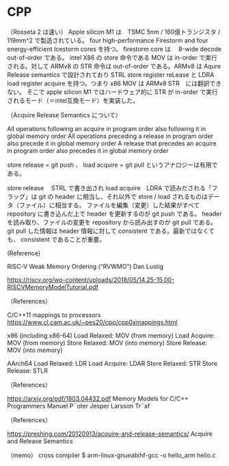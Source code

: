 # CPP

（Rosseta 2 は速い）
Apple silicon M1 は　TSMC 5nm /  160億トランジスタ / 119mm^2 で製造されている。 four high-performance Firestorm and four energy-efficient Icestorm cores を持つ。
firestorm core は　 8-wide decode out-of-order である。
intel X86 の store 命令である MOV は in-order で実行される。対して ARMv8 の STR 命令は out-of-order である。ARMv8 は Aqure Release semantics で設計されており STRL store register reLease と  LDRA load register acquire を持つ。つまり x86 MOV は ARMv8 STR　には翻訳できない。
そこで apple silicon M1 ではハードウェア的に STR が in-order で実行されるモード（＝intel互換モード）を実装した。

（Acquire Release Semantics について）

All operations following an acquire in program order also following it in global memory order
All operations preceding a release in program order also precede it in global memory order
A release that precedes an acquire in program order also precedes it in global memory order


store release = git push  、  load acquire = git pull というアナロジーは有用である。

store release 　STRL で書き出され  load acquire　LDRA で読みだされる「フラッグ」は  git の header に相当し、それ以外で  store / load されるものはデータ（ファイル）に相当する。
ファイルを編集（変更）した結果がすべて repository に書き込んだ上で header を更新するのが git push  である。
header を読み取り、ファイルの変更を repository から読み出すのが git pull である。
git pull した情報は header 情報に対して consistent である。最新ではなくても、 consistent であることが重要。

(Reference)

RISC-V Weak Memory Ordering (“RVWMO”)
Dan Lustig

https://riscv.org/wp-content/uploads/2018/05/14.25-15.00-RISCVMemoryModelTutorial.pdf

（References）

C/C++11 mappings to processors 
https://www.cl.cam.ac.uk/~pes20/cpp/cpp0xmappings.html

x86 (including x86-64)
Load Relaxed:	MOV (from memory)
Load Acquire:	MOV (from memory)
Store Relaxed:	MOV (into memory)
Store Release:	MOV (into memory)

AArch64
Load Relaxed:	LDR
Load Acquire:	LDAR
Store Relaxed:	STR
Store Release:	STLR

（References）

https://arxiv.org/pdf/1803.04432.pdf
Memory Models for C/C++ Programmers
Manuel P¨oter
Jesper Larsson Tr¨af

（References）

https://preshing.com/20120913/acquire-and-release-semantics/
Acquire and Release Semantics

（memo）
cross compiler
$ arm-linux-gnueabihf-gcc -o hello_arm hello.c 
